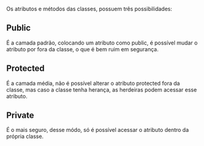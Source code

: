 Os atributos e métodos das classes, possuem três possibilidades:
## Public
É a camada padrão, colocando um atributo como public, é possível mudar o atributo por fora da classe, o que é bem ruim em segurança.

## Protected
É a camada média, não é possível alterar o atributo protected fora da classe, mas caso a classe tenha herança, as herdeiras podem acessar esse atributo.

## Private
É o mais seguro, desse módo, só é possível acessar o atributo dentro da própria classe.